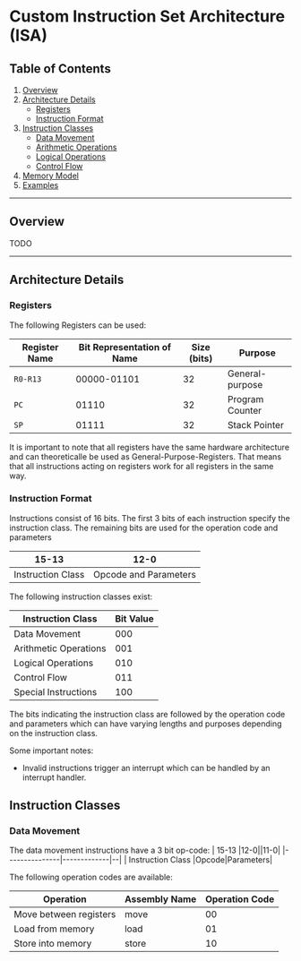 # Custom Instruction Set Architecture (ISA)

## Table of Contents
1. [Overview](#overview)
2. [Architecture Details](#architecture-details)
   - [Registers](#registers)
   - [Instruction Format](#instruction-format)
3. [Instruction Classes](#instruction-classes)
   - [Data Movement](#data-movement)
   - [Arithmetic Operations](#arithmetic-operations)
   - [Logical Operations](#logical-operations)
   - [Control Flow](#control-flow)
4. [Memory Model](#memory-model)
5. [Examples](#examples)

---

## Overview
TODO

---

## Architecture Details

### Registers
The following Registers can be used:

| Register Name |Bit Representation of Name| Size (bits) | Purpose                 |
|--------------|-|-------------|-------------------------|
| `R0-R13`      |00000-01101| 32          | General-purpose         |
| `PC`          |01110| 32          | Program Counter         |
| `SP`          |01111| 32          | Stack Pointer           |

It is important to note that all registers have the same hardware architecture and can
theoreticalle be used as General-Purpose-Registers. That means that all instructions 
acting on registers work for all registers in the same way.

### Instruction Format
Instructions consist of 16 bits. The first 3 bits of each instruction specify the instruction class. The remaining bits are used for the operation code and parameters 

| 15-13         |12-0|
|---------------|-------------|
| Instruction Class     |Opcode and Parameters|

The following instruction classes exist:

| Instruction Class | Bit Value   |
|-------------------|-------------|
| Data Movement     | 000         |
| Arithmetic Operations | 001     |
| Logical Operations| 010         |
| Control Flow      |         011 |
| Special Instructions | 100      |

The bits indicating the instruction class are followed by the operation code and parameters which can have varying lengths and purposes depending on the instruction 
class. 

Some important notes:
- Invalid instructions trigger an interrupt which can be handled by an interrupt handler.


## Instruction Classes

### Data Movement

The data movement instructions have a 3 bit op-code:
| 15-13         |12-0||11-0|
|---------------|-------------|--|
| Instruction Class     |Opcode|Parameters|

The following operation codes are available:

| Operation             | Assembly Name | Operation Code|
|-----------------------|---------------|---------------|
| Move between registers| move          |00             |
| Load from memory      | load          |01             |
| Store into memory     | store         |10             |








